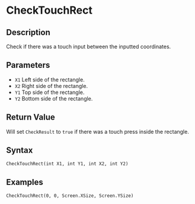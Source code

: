 # CheckTouchRect

## Description
Check if there was a touch input between the inputted coordinates.

## Parameters
- `X1`
Left side of the rectangle.
- `X2`
Right side of the rectangle.
- `Y1`
Top side of the rectangle.
- `Y2`
Bottom side of the rectangle.

## Return Value
Will set `CheckResult` to `true` if there was a touch press inside the rectangle.

## Syntax
```
CheckTouchRect(int X1, int Y1, int X2, int Y2)
```

## Examples
```
CheckTouchRect(0, 0, Screen.XSize, Screen.YSize)
```